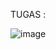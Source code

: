 TUGAS :

![image](https://user-images.githubusercontent.com/62522733/194178515-93a336b0-085a-4f3a-a1cf-1df3f7dadaa1.png)
